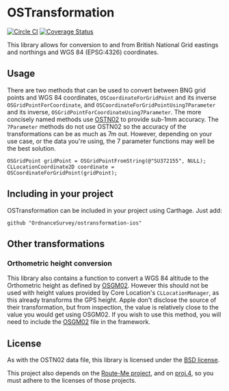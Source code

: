 # OSTransformation
[![Circle CI](https://circleci.com/gh/OrdnanceSurvey/ostransformation-ios.svg?style=svg)](https://circleci.com/gh/OrdnanceSurvey/ostransformation-ios)
[![Coverage Status](https://coveralls.io/repos/github/OrdnanceSurvey/ostransformation-ios/badge.svg?branch=master)](https://coveralls.io/github/OrdnanceSurvey/ostransformation-ios?branch=master)

This library allows for conversion to and from British National Grid eastings
and northings and WGS 84 (EPSG:4326) coordinates.

## Usage
There are two methods that can be used to convert between BNG grid points and
WGS 84 coordinates, `OSCoordinateForGridPoint` and its inverse
`OSGridPointForCoordinate`, and `OSCoordinateForGridPointUsing7Parameter` and its
inverse, `OSGridPointForCoordinateUsing7Parameter`. The more concisely named
methods use [OSTN02](https://www.ordnancesurvey.co.uk/business-and-government/help-and-support/navigation-technology/os-net/ostn02-ntv2-format.html)
to provide sub-1mm accuracy. The `7Parameter` methods do not use OSTN02 so the
accuracy of the transformations can be as much as 7m out. However, depending on
your use case, or the data you're using, the 7 parameter functions may well be
the best solution.

```
OSGridPoint gridPoint = OSGridPointFromString(@"SU372155", NULL);
CLLocationCoordinate2D coordinate = OSCoordinateForGridPoint(gridPoint);
```

## Including in your project
OSTransformation can be included in your project using Carthage. Just add:
```
github "OrdnanceSurvey/ostransformation-ios"
```

## Other transformations
### Orthometric height conversion
This library also contains a function to convert a WGS 84 altitude to the Orthometric
height as defined by [OSGM02](http://www.ordnancesurvey.co.uk/business-and-government/help-and-support/navigation-technology/os-net/formats-for-developers.html
). However this should not be used with height values provided by Core Location's
`CLLocationManager`, as this already transforms the GPS height. Apple don't disclose
the source of their transformation, but from inspection, the value is relatively
close to the value you would get using OSGM02. If you wish to use this method,
you will need to include the [OSGM02](OSTransformation/OSGM02) file in the framework.

## License
As with the OSTN02 data file, this library is licensed under the [BSD license](LICENSE).

This project also depends on the [Route-Me project](https://github.com/route-me/route-me),
and on [proj.4](https://github.com/OSGeo/proj.4), so you must adhere to the licenses
of those projects.
